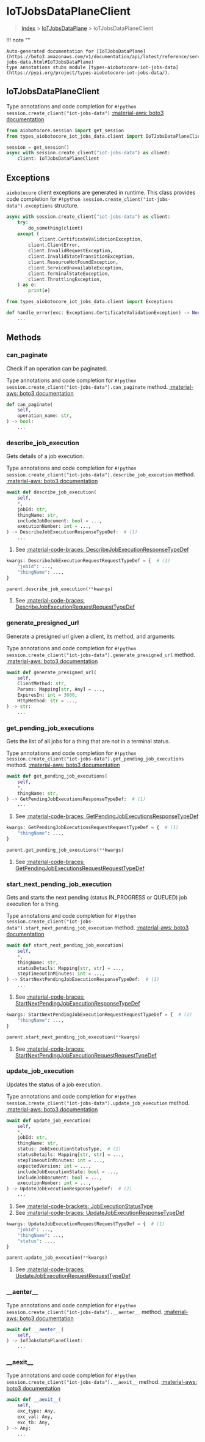 # IoTJobsDataPlaneClient

> [Index](../README.md) > [IoTJobsDataPlane](./README.md) > IoTJobsDataPlaneClient

!!! note ""

    Auto-generated documentation for [IoTJobsDataPlane](https://boto3.amazonaws.com/v1/documentation/api/latest/reference/services/iot-jobs-data.html#IoTJobsDataPlane)
    type annotations stubs module [types-aiobotocore-iot-jobs-data](https://pypi.org/project/types-aiobotocore-iot-jobs-data/).

## IoTJobsDataPlaneClient

Type annotations and code completion for `#!python session.create_client("iot-jobs-data")`
[:material-aws: boto3 documentation](https://boto3.amazonaws.com/v1/documentation/api/latest/reference/services/iot-jobs-data.html#IoTJobsDataPlane.Client)

```python title="Usage example"
from aiobotocore.session import get_session
from types_aiobotocore_iot_jobs_data.client import IoTJobsDataPlaneClient

session = get_session()
async with session.create_client("iot-jobs-data") as client:
    client: IoTJobsDataPlaneClient
```

## Exceptions


`aiobotocore` client exceptions are generated in runtime.
This class provides code completion for `#!python session.create_client("iot-jobs-data").exceptions` structure.

```python title="Usage example"
async with session.create_client("iot-jobs-data") as client:
    try:
        do_something(client)
    except (
            client.CertificateValidationException,
        client.ClientError,
        client.InvalidRequestException,
        client.InvalidStateTransitionException,
        client.ResourceNotFoundException,
        client.ServiceUnavailableException,
        client.TerminalStateException,
        client.ThrottlingException,
    ) as e:
        print(e)
```

```python title="Type checking example"
from types_aiobotocore_iot_jobs_data.client import Exceptions

def handle_error(exc: Exceptions.CertificateValidationException) -> None:
    ...
```


## Methods


### can\_paginate

Check if an operation can be paginated.

Type annotations and code completion for `#!python session.create_client("iot-jobs-data").can_paginate` method.
[:material-aws: boto3 documentation](https://boto3.amazonaws.com/v1/documentation/api/latest/reference/services/iot-jobs-data.html#IoTJobsDataPlane.Client.can_paginate)

```python title="Method definition"
def can_paginate(
    self,
    operation_name: str,
) -> bool:
    ...
```


### describe\_job\_execution

Gets details of a job execution.

Type annotations and code completion for `#!python session.create_client("iot-jobs-data").describe_job_execution` method.
[:material-aws: boto3 documentation](https://boto3.amazonaws.com/v1/documentation/api/latest/reference/services/iot-jobs-data.html#IoTJobsDataPlane.Client.describe_job_execution)

```python title="Method definition"
await def describe_job_execution(
    self,
    *,
    jobId: str,
    thingName: str,
    includeJobDocument: bool = ...,
    executionNumber: int = ...,
) -> DescribeJobExecutionResponseTypeDef:  # (1)
    ...
```

1. See [:material-code-braces: DescribeJobExecutionResponseTypeDef](./type_defs.md#describejobexecutionresponsetypedef) 


```python title="Usage example with kwargs"
kwargs: DescribeJobExecutionRequestRequestTypeDef = {  # (1)
    "jobId": ...,
    "thingName": ...,
}

parent.describe_job_execution(**kwargs)
```

1. See [:material-code-braces: DescribeJobExecutionRequestRequestTypeDef](./type_defs.md#describejobexecutionrequestrequesttypedef) 

### generate\_presigned\_url

Generate a presigned url given a client, its method, and arguments.

Type annotations and code completion for `#!python session.create_client("iot-jobs-data").generate_presigned_url` method.
[:material-aws: boto3 documentation](https://boto3.amazonaws.com/v1/documentation/api/latest/reference/services/iot-jobs-data.html#IoTJobsDataPlane.Client.generate_presigned_url)

```python title="Method definition"
await def generate_presigned_url(
    self,
    ClientMethod: str,
    Params: Mapping[str, Any] = ...,
    ExpiresIn: int = 3600,
    HttpMethod: str = ...,
) -> str:
    ...
```


### get\_pending\_job\_executions

Gets the list of all jobs for a thing that are not in a terminal status.

Type annotations and code completion for `#!python session.create_client("iot-jobs-data").get_pending_job_executions` method.
[:material-aws: boto3 documentation](https://boto3.amazonaws.com/v1/documentation/api/latest/reference/services/iot-jobs-data.html#IoTJobsDataPlane.Client.get_pending_job_executions)

```python title="Method definition"
await def get_pending_job_executions(
    self,
    *,
    thingName: str,
) -> GetPendingJobExecutionsResponseTypeDef:  # (1)
    ...
```

1. See [:material-code-braces: GetPendingJobExecutionsResponseTypeDef](./type_defs.md#getpendingjobexecutionsresponsetypedef) 


```python title="Usage example with kwargs"
kwargs: GetPendingJobExecutionsRequestRequestTypeDef = {  # (1)
    "thingName": ...,
}

parent.get_pending_job_executions(**kwargs)
```

1. See [:material-code-braces: GetPendingJobExecutionsRequestRequestTypeDef](./type_defs.md#getpendingjobexecutionsrequestrequesttypedef) 

### start\_next\_pending\_job\_execution

Gets and starts the next pending (status IN_PROGRESS or QUEUED) job execution
for a thing.

Type annotations and code completion for `#!python session.create_client("iot-jobs-data").start_next_pending_job_execution` method.
[:material-aws: boto3 documentation](https://boto3.amazonaws.com/v1/documentation/api/latest/reference/services/iot-jobs-data.html#IoTJobsDataPlane.Client.start_next_pending_job_execution)

```python title="Method definition"
await def start_next_pending_job_execution(
    self,
    *,
    thingName: str,
    statusDetails: Mapping[str, str] = ...,
    stepTimeoutInMinutes: int = ...,
) -> StartNextPendingJobExecutionResponseTypeDef:  # (1)
    ...
```

1. See [:material-code-braces: StartNextPendingJobExecutionResponseTypeDef](./type_defs.md#startnextpendingjobexecutionresponsetypedef) 


```python title="Usage example with kwargs"
kwargs: StartNextPendingJobExecutionRequestRequestTypeDef = {  # (1)
    "thingName": ...,
}

parent.start_next_pending_job_execution(**kwargs)
```

1. See [:material-code-braces: StartNextPendingJobExecutionRequestRequestTypeDef](./type_defs.md#startnextpendingjobexecutionrequestrequesttypedef) 

### update\_job\_execution

Updates the status of a job execution.

Type annotations and code completion for `#!python session.create_client("iot-jobs-data").update_job_execution` method.
[:material-aws: boto3 documentation](https://boto3.amazonaws.com/v1/documentation/api/latest/reference/services/iot-jobs-data.html#IoTJobsDataPlane.Client.update_job_execution)

```python title="Method definition"
await def update_job_execution(
    self,
    *,
    jobId: str,
    thingName: str,
    status: JobExecutionStatusType,  # (1)
    statusDetails: Mapping[str, str] = ...,
    stepTimeoutInMinutes: int = ...,
    expectedVersion: int = ...,
    includeJobExecutionState: bool = ...,
    includeJobDocument: bool = ...,
    executionNumber: int = ...,
) -> UpdateJobExecutionResponseTypeDef:  # (2)
    ...
```

1. See [:material-code-brackets: JobExecutionStatusType](./literals.md#jobexecutionstatustype) 
2. See [:material-code-braces: UpdateJobExecutionResponseTypeDef](./type_defs.md#updatejobexecutionresponsetypedef) 


```python title="Usage example with kwargs"
kwargs: UpdateJobExecutionRequestRequestTypeDef = {  # (1)
    "jobId": ...,
    "thingName": ...,
    "status": ...,
}

parent.update_job_execution(**kwargs)
```

1. See [:material-code-braces: UpdateJobExecutionRequestRequestTypeDef](./type_defs.md#updatejobexecutionrequestrequesttypedef) 

### \_\_aenter\_\_



Type annotations and code completion for `#!python session.create_client("iot-jobs-data").__aenter__` method.
[:material-aws: boto3 documentation](https://boto3.amazonaws.com/v1/documentation/api/latest/reference/services/iot-jobs-data.html#IoTJobsDataPlane.Client.__aenter__)

```python title="Method definition"
await def __aenter__(
    self,
) -> IoTJobsDataPlaneClient:
    ...
```


### \_\_aexit\_\_



Type annotations and code completion for `#!python session.create_client("iot-jobs-data").__aexit__` method.
[:material-aws: boto3 documentation](https://boto3.amazonaws.com/v1/documentation/api/latest/reference/services/iot-jobs-data.html#IoTJobsDataPlane.Client.__aexit__)

```python title="Method definition"
await def __aexit__(
    self,
    exc_type: Any,
    exc_val: Any,
    exc_tb: Any,
) -> Any:
    ...
```






